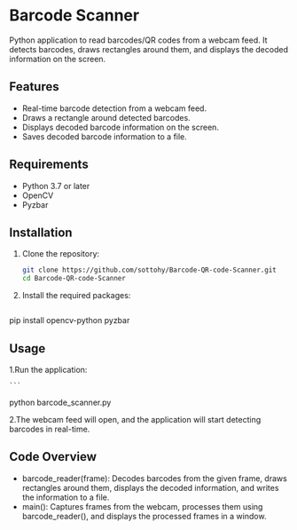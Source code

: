 # Barcode Scanner

Python application to read barcodes/QR codes from a webcam feed. It detects barcodes, draws rectangles around them, and displays the decoded information on the screen.

## Features

- Real-time barcode detection from a webcam feed.
- Draws a rectangle around detected barcodes.
- Displays decoded barcode information on the screen.
- Saves decoded barcode information to a file.

## Requirements

- Python 3.7 or later
- OpenCV
- Pyzbar

## Installation

1. Clone the repository:

   ```bash
   git clone https://github.com/sottohy/Barcode-QR-code-Scanner.git
   cd Barcode-QR-code-Scanner

2. Install the required packages:
   ```
  pip install opencv-python pyzbar


## Usage

1.Run the application:

    ```
  python barcode_scanner.py

2.The webcam feed will open, and the application will start detecting barcodes in real-time.


## Code Overview
- barcode_reader(frame): Decodes barcodes from the given frame, draws rectangles around them, displays the decoded information, and writes the information to a file.
- main(): Captures frames from the webcam, processes them using barcode_reader(), and displays the processed frames in a window.




